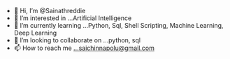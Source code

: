 - 👋 Hi, I’m @Sainathreddie
- 👀 I’m interested in ...Artificial Intelligence
- 🌱 I’m currently learning ...Python, Sql, Shell Scripting, Machine Learning, Deep Learning
- 💞️ I’m looking to collaborate on ...python, sql
- 📫 How to reach me ...saichinnapolu@gmail.com

<!---
Sainathreddie/Sainathreddie is a ✨ special ✨ repository because its `README.md` (this file) appears on your GitHub profile.
You can click the Preview link to take a look at your changes.
--->
